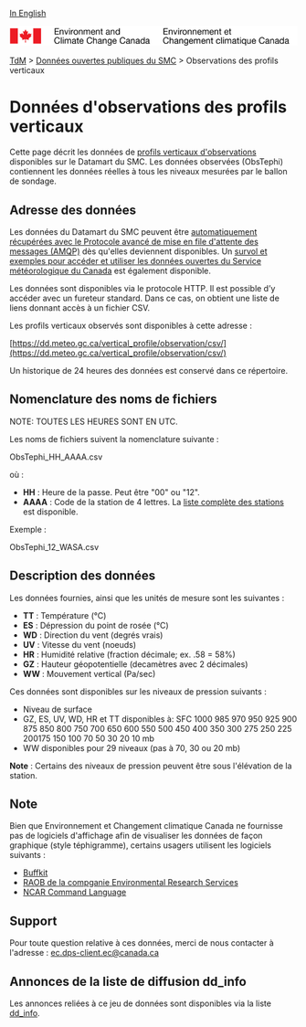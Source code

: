 [In English](readme_obs-vertical-pfl-datamart_en.md)

![ECCC logo](../../img_eccc-logo.png)

[TdM](../../readme_fr.md) > [Données ouvertes publiques du SMC](../readme_fr.md) > Observations des profils verticaux

# Données d'observations des profils verticaux

Cette page décrit les données de [profils verticaux d'observations](readme_obs-vertical-pfl_fr.md) disponibles sur le Datamart du SMC. Les données observées (ObsTephi) contiennent les données réelles à tous les niveaux mesurées par le ballon de sondage.

## Adresse des données 

Les données du Datamart du SMC peuvent être [automatiquement récupérées avec le Protocole avancé de mise en file d'attente des messages (AMQP)](../../msc-datamart/amqp_fr.md) dès qu'elles deviennent disponibles. Un [survol et exemples pour accéder et utiliser les données ouvertes du Service météorologique du Canada](../../usage/readme_fr.md) est également disponible.

Les données sont disponibles via le protocole HTTP. Il est possible d’y accéder avec un fureteur standard. Dans ce cas, on obtient une liste de liens donnant accès à un fichier CSV.

Les profils verticaux observés sont disponibles à cette adresse :

[https://dd.meteo.gc.ca/vertical_profile/observation/csv/](https://dd.meteo.gc.ca/vertical_profile/observation/csv/)

Un historique de 24 heures des données est conservé dans ce répertoire.

## Nomenclature des noms de fichiers 

NOTE: TOUTES LES HEURES SONT EN UTC.
 
Les noms de fichiers suivent la nomenclature suivante :

ObsTephi_HH_AAAA.csv

où :

* __HH__ : Heure  de la passe. Peut être "00" ou "12".
* __AAAA__ : Code de la station de 4 lettres. La [liste complète des stations](https://collaboration.cmc.ec.gc.ca/cmc/cmos/public_doc/msc-data/prev_vertical-profiles/station_list_for_vertical_profile.geojson) est disponible.

Exemple :

ObsTephi_12_WASA.csv

## Description des données

Les données fournies, ainsi que les unités de mesure sont les suivantes :

* __TT__ : Température  (°C)
* __ES__ : Dépression du point de rosée (°C)
* __WD__ : Direction du vent  (degrés vrais)
* __UV__ : Vitesse du vent (noeuds)
* __HR__ : Humidité relative (fraction décimale; ex.  .58 = 58%) 
* __GZ__ : Hauteur géopotentielle (decamètres avec 2 décimales)
* __WW__ : Mouvement vertical (Pa/sec)

Ces données sont disponibles sur les niveaux de pression suivants :

* Niveau de surface
* GZ, ES, UV, WD, HR et TT disponibles à: SFC 1000 985 970 950 925 900 875 850 800 750 700 650 600 550 500 450 400 350 300 275 250 225 200175  150 100  70  50  30  20  10 mb
* WW disponibles pour 29 niveaux (pas à 70, 30 ou 20 mb)

__Note__ : Certains des niveaux de pression peuvent être sous l'élévation de la station.

## Note 

Bien que Environnement et Changement climatique Canada ne fournisse pas de logiciels d'affichage afin de visualiser les données de façon graphique (style téphigramme), certains usagers utilisent les logiciels suivants :

* [Buffkit](https://training.weather.gov/wdtd/tools/BUFKIT/index.php)
* [RAOB de la compganie Environmental Research Services](http://www.raob.com/)
* [NCAR Command Language](http://www.ncl.ucar.edu/get_started.shtml)

## Support

Pour toute question relative à ces données, merci de nous contacter à l'adresse : ec.dps-client.ec@canada.ca

## Annonces de la liste de diffusion dd_info 

Les annonces reliées à ce jeu de données sont disponibles via la liste [dd_info](https://lists.ec.gc.ca/cgi-bin/mailman/listinfo/dd_info).